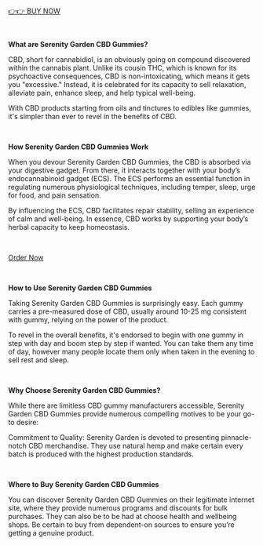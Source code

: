 <p><a href="https://sales24hour.com/brdt">👉👉 BUY NOW</a></p>
<p>&nbsp;</p>
<p><strong>What are Serenity Garden CBD Gummies?</strong></p>
<p>CBD, short for cannabidiol, is an obviously going on compound discovered within the cannabis plant. Unlike its cousin THC, which is known for its psychoactive consequences, CBD is non-intoxicating, which means it gets you "excessive." Instead, it is celebrated for its capacity to sell relaxation, alleviate pain, enhance sleep, and help typical well-being.</p>
<p>With CBD products starting from oils and tinctures to edibles like gummies, it's simpler than ever to revel in the benefits of CBD.</p>
<p>&nbsp;</p>
<p><strong>How Serenity Garden CBD Gummies Work</strong></p>
<p>When you devour Serenity Garden CBD Gummies, the CBD is absorbed via your digestive gadget. From there, it interacts together with your body&rsquo;s endocannabinoid gadget (ECS). The ECS performs an essential function in regulating numerous physiological techniques, including temper, sleep, urge for food, and pain sensation.</p>
<p>By influencing the ECS, CBD facilitates repair stability, selling an experience of calm and well-being. In essence, CBD works by supporting your body&rsquo;s herbal capacity to keep homeostasis.</p>
<p>&nbsp;</p>
<p><a href="https://sales24hour.com/brdt">Order Now</a></p>
<p>&nbsp;</p>
<p><strong>How to Use Serenity Garden CBD Gummies</strong></p>
<p>Taking Serenity Garden CBD Gummies is surprisingly easy. Each gummy carries a pre-measured dose of CBD, usually around 10-25 mg consistent with gummy, relying on the power of the product.</p>
<p>To revel in the overall benefits, it's endorsed to begin with one gummy in step with day and boom step by step if wanted. You can take them any time of day, however many people locate them only when taken in the evening to sell rest and sleep.</p>
<p>&nbsp;</p>
<p><strong>Why Choose Serenity Garden CBD Gummies?</strong></p>
<p>While there are limitless CBD gummy manufacturers accessible, Serenity Garden CBD Gummies provide numerous compelling motives to be your go-to desire:</p>
<p>Commitment to Quality: Serenity Garden is devoted to presenting pinnacle-notch CBD merchandise. They use natural hemp and make certain every batch is produced with the highest production standards.</p>
<p>&nbsp;</p>
<p><strong>Where to Buy Serenity Garden CBD Gummies</strong></p>
<p>You can discover Serenity Garden CBD Gummies on their legitimate internet site, where they provide numerous programs and discounts for bulk purchases. They can also be to be had at choose health and wellbeing shops. Be certain to buy from dependent-on sources to ensure you&rsquo;re getting a genuine product.</p>
<p>&nbsp;</p>
